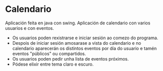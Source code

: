 # Calendario

Aplicación feita en java con swing. Aplicación de calendario con varios usuarios e con eventos.

- Os usuarios poden rexistrarse e iniciar sesión ao comezo do programa.
- Despois de iniciar sesión amosarase a vista do calendario e no calendario aparecerán os distintos eventos
por día do usuario e tamén eventos "públicos" ou compartidos.
- Os usuarios poden pedir unha lista de eventos próximos.
- Pódese elixir entre tema claro e escuro.
